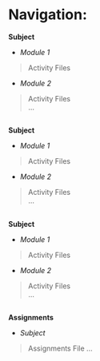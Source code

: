 # Navigation:

**Subject**
- *Module 1* <br />
> Activity Files <br />
- *Module 2* <br />
> Activity Files <br />
> ... <br />
## 

**Subject**
- *Module 1* <br />
> Activity Files <br />
- *Module 2* <br />
> Activity Files <br />
> ... <br />
## 

**Subject**
- *Module 1* <br />
> Activity Files <br />
- *Module 2* <br />
> Activity Files <br />
> ... <br />
## 

**Assignments**
- *Subject* <br />
> Assignments File
> ... <br />